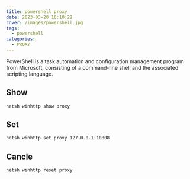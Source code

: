 ```yaml
---
title: powershell proxy
date: 2023-03-20 16:10:22
cover: /images/powershell.jpg
tags: 
  - powershell
categories:
  - PROXY
---
```

PowerShell is a task automation and configuration management program from Microsoft, consisting of a command-line shell and the associated scripting language.

## Show

```bash
netsh winhttp show proxy
```

## Set

```bash
netsh winhttp set proxy 127.0.0.1:10808
```

## Cancle

```bash
netsh winhttp reset proxy
```
